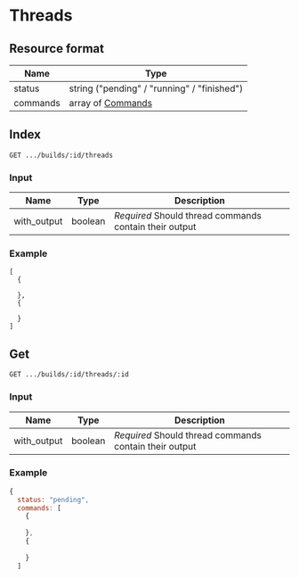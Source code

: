 # Threads

## Resource format

Name      | Type                                        
----------|---------------------------------------------
status    | string ("pending" / "running" / "finished") 
commands  | array of [Commands]()

## Index

```
GET .../builds/:id/threads
```

### Input

Name          | Type         | Description
------------- | -------------|-------------------------------------------------------
with_output   | boolean      | _Required_ Should thread commands contain their output

### Example

```
[ 
  {
    
  },
  {
    
  }
]
```

## Get

```
GET .../builds/:id/threads/:id
```

### Input

Name          | Type         | Description
------------- | -------------|-------------------------------------------------------
with_output   | boolean      | _Required_ Should thread commands contain their output

### Example

``` js
{
  status: "pending",
  commands: [
    {
    
    },
    {
    
    }
  ]
```
